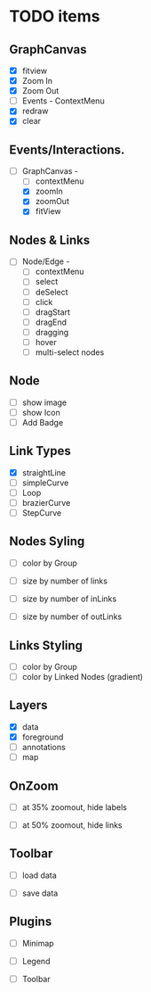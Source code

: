 # TODO items 


## GraphCanvas
- [x] fitview 
- [x] Zoom In 
- [x] Zoom Out 
- [ ] Events - ContextMenu
- [x] redraw 
- [x] clear

## Events/Interactions.
- [ ] GraphCanvas - 
    - [ ] contextMenu
    - [x] zoomIn
    - [x] zoomOut
    - [x] fitView
 
## Nodes & Links 
- [ ] Node/Edge - 
    - [ ] contextMenu
    - [ ] select
    - [ ] deSelect
    - [ ] click
    - [ ] dragStart
    - [ ] dragEnd 
    - [ ] dragging 
    - [ ] hover
    - [ ] multi-select nodes

## Node
- [ ] show image
- [ ] show Icon 
- [ ] Add Badge 

## Link Types
- [x] straightLine
- [ ] simpleCurve
- [ ] Loop 
- [ ] brazierCurve
- [ ] StepCurve 

## Nodes Syling
- [ ] color by Group 
- [ ] size by number of links 
- [ ] size by number of inLinks 
- [ ] size by number of outLinks  
 

 ## Links Styling
- [ ] color by Group
- [ ] color by Linked Nodes (gradient)

## Layers
- [x] data 
- [x] foreground
- [ ] annotations
- [ ] map

## OnZoom
- [ ] at 35% zoomout, hide labels
- [ ] at 50% zoomout, hide links 


## Toolbar 
- [ ] load data 
- [ ] save data 


## Plugins 
- [ ] Minimap
- [ ] Legend
- [ ] Toolbar



